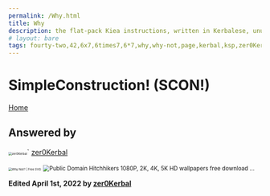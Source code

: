 ```yaml
---
permalink: /Why.html
title: Why
description: the flat-pack Kiea instructions, written in Kerbalese, unusally present
# layout: bare
tags: fourty-two,42,6x7,6times7,6*7,why,why-not,page,kerbal,ksp,zer0Kerbal,zedK
---
```


<!-- Why.md v1.1.0.0
SimpleConstruction! (SCON!)
created: 01 Apr 2019
updated: 
-->

# SimpleConstruction! (SCON!)

[Home](/index.md)

## Answered by

[<img src="https://kerbal-forum-uploads.s3.us-west-2.amazonaws.com/monthly_2018_08/free-clipart-hithhikers-guide-14.thumb.jpg.05fc7d1bdc37ce2bfca8923bf1e97303.jpg" alt="zer0Kerbal" style="zoom:42%;" />](https://forum.kerbalspaceprogram.com/index.php?/profile/190933-zer0kerbal/)` [zer0Kerbal][zer0Kerbal]

<img src="https://external-content.duckduckgo.com/iu/?u=https%3A%2F%2Ffreesvg.org%2Fimg%2FWhyNot.png&f=1&nofb=1" alt="Why Not? | Free SVG" style="zoom:42%;" />

<img src="https://external-content.duckduckgo.com/iu/?u=https%3A%2F%2Fc4.wallpaperflare.com%2Fwallpaper%2F348%2F226%2F355%2Fquotes-the-hitchhikers-guide-to-the-galaxy-marvin-the-paranoid-android-space-galaxies-hd-art-wallpaper-preview.jpg&f=1&nofb=1" alt="Public Domain Hitchhikers 1080P, 2K, 4K, 5K HD wallpapers free download ..." style="zoom:80%;" />

**Edited April 1st, 2022 by [zer0Kerbal][zer0Kerbal]**

[zer0Kerbal]: https://forum.kerbalspaceprogram.com/index.php?/profile/190933-*/ "zer0Kerbal"

<!-- this file CC BY-ND 4.0 by zer0Kerbal -->